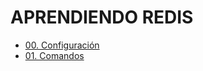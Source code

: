 # APRENDIENDO REDIS

- [00. Configuración](path/00-setup/README.md)
- [01. Comandos](path/01-commands/README.md)